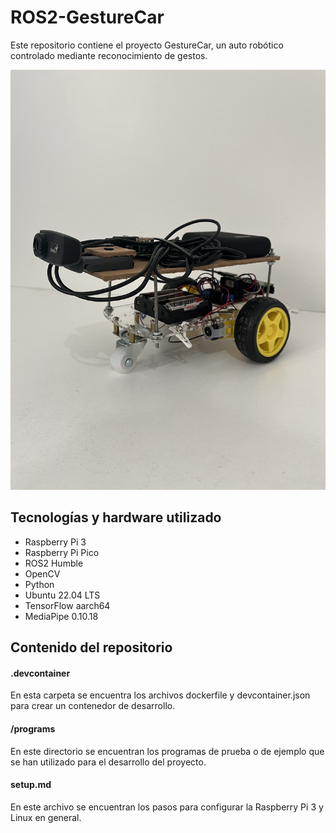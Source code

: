 # ROS2-GestureCar
Este repositorio contiene el proyecto GestureCar, un auto robótico controlado mediante reconocimiento de gestos. 

![GestureCar](auto_1.jpg)

## Tecnologías y hardware utilizado

- Raspberry Pi 3
- Raspberry Pi Pico
- ROS2 Humble
- OpenCV
- Python
- Ubuntu 22.04 LTS
- TensorFlow aarch64
- MediaPipe 0.10.18


## Contenido del repositorio

#### .devcontainer
En esta carpeta se encuentra los archivos dockerfile y devcontainer.json para crear un contenedor de desarrollo. 

#### /programs
En este directorio se encuentran los programas de prueba o de ejemplo que se han utilizado para el desarrollo del proyecto.

#### setup.md
En este archivo se encuentran los pasos para configurar la Raspberry Pi 3 y Linux en general. 